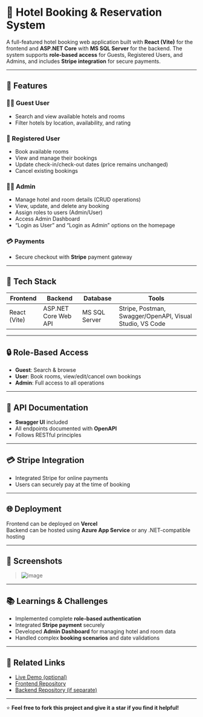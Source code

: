 # 🏨 Hotel Booking & Reservation System

A full-featured hotel booking web application built with **React (Vite)** for the frontend and **ASP.NET Core** with **MS SQL Server** for the backend. The system supports **role-based access** for Guests, Registered Users, and Admins, and includes **Stripe integration** for secure payments.

---

## 📌 Features

### 🧑‍💼 Guest User
- Search and view available hotels and rooms
- Filter hotels by location, availability, and rating

### 👤 Registered User
- Book available rooms
- View and manage their bookings
- Update check-in/check-out dates (price remains unchanged)
- Cancel existing bookings

### 👨‍💼 Admin
- Manage hotel and room details (CRUD operations)
- View, update, and delete any booking
- Assign roles to users (Admin/User)
- Access Admin Dashboard
- “Login as User” and “Login as Admin” options on the homepage

### 💳 Payments
- Secure checkout with **Stripe** payment gateway

---

## 🔧 Tech Stack

| Frontend | Backend | Database | Tools |
|----------|---------|----------|-------|
| React (Vite) | ASP.NET Core Web API | MS SQL Server | Stripe, Postman, Swagger/OpenAPI, Visual Studio, VS Code |

---


## 🔒 Role-Based Access

- **Guest**: Search & browse
- **User**: Book rooms, view/edit/cancel own bookings
- **Admin**: Full access to all operations

---

## 🧪 API Documentation

- **Swagger UI** included
- All endpoints documented with **OpenAPI**
- Follows RESTful principles

---

## 💳 Stripe Integration

- Integrated Stripe for online payments
- Users can securely pay at the time of booking

---

## 🌐 Deployment

Frontend can be deployed on **Vercel**  
Backend can be hosted using **Azure App Service** or any .NET-compatible hosting

---

## 📸 Screenshots

> ![image](https://github.com/user-attachments/assets/f1bcb64b-80cb-4f37-b129-9a4295f1afb7)


---

## 📚 Learnings & Challenges

- Implemented complete **role-based authentication**
- Integrated **Stripe payment** securely
- Developed **Admin Dashboard** for managing hotel and room data
- Handled complex **booking scenarios** and date validations

---

## 📎 Related Links

- [Live Demo (optional)](https://your-deployment-link.com)
- [Frontend Repository](https://github.com/CharuTamar/Hotel-Booking-Reservation-System)
- [Backend Repository (if separate)](https://github.com/CharuTamar/Hotel-Booking-Reservation-System-API)


---

⭐ **Feel free to fork this project and give it a star if you find it helpful!**



